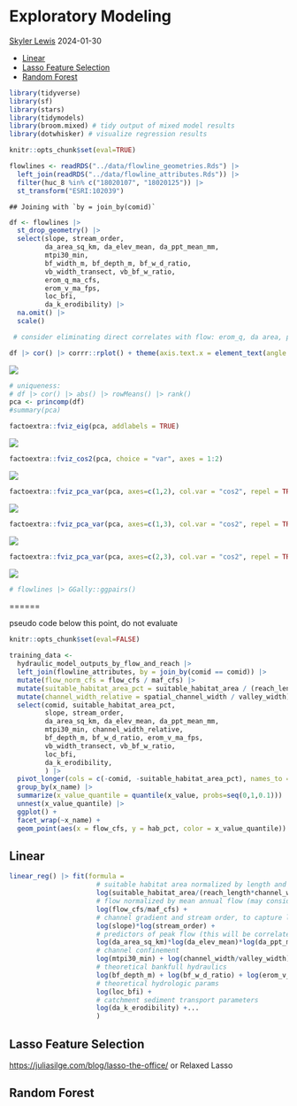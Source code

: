 Exploratory Modeling
================
[Skyler Lewis](mailto:slewis@flowwest.com)
2024-01-30

- [Linear](#linear)
- [Lasso Feature Selection](#lasso-feature-selection)
- [Random Forest](#random-forest)

``` r
library(tidyverse)
library(sf)
library(stars)
library(tidymodels)
library(broom.mixed) # tidy output of mixed model results
library(dotwhisker) # visualize regression results

knitr::opts_chunk$set(eval=TRUE)
```

``` r
flowlines <- readRDS("../data/flowline_geometries.Rds") |>
  left_join(readRDS("../data/flowline_attributes.Rds")) |>
  filter(huc_8 %in% c("18020107", "18020125")) |>
  st_transform("ESRI:102039")
```

    ## Joining with `by = join_by(comid)`

``` r
df <- flowlines |> 
  st_drop_geometry() |>
  select(slope, stream_order, 
         da_area_sq_km, da_elev_mean, da_ppt_mean_mm,
         mtpi30_min, 
         bf_width_m, bf_depth_m, bf_w_d_ratio, 
         vb_width_transect, vb_bf_w_ratio, 
         erom_q_ma_cfs, 
         erom_v_ma_fps, 
         loc_bfi, 
         da_k_erodibility) |> 
  na.omit() |> 
  scale() 

 # consider eliminating direct correlates with flow: erom_q, da area, ppt mean

df |> cor() |> corrr::rplot() + theme(axis.text.x = element_text(angle = 90, vjust = 0.5, hjust=1))
```

![](model-expl_files/figure-gfm/pca-1.png)<!-- -->

``` r
# uniqueness: 
# df |> cor() |> abs() |> rowMeans() |> rank() 
pca <- princomp(df) 
#summary(pca)

factoextra::fviz_eig(pca, addlabels = TRUE)
```

![](model-expl_files/figure-gfm/pca-2.png)<!-- -->

``` r
factoextra::fviz_cos2(pca, choice = "var", axes = 1:2)
```

![](model-expl_files/figure-gfm/pca-3.png)<!-- -->

``` r
factoextra::fviz_pca_var(pca, axes=c(1,2), col.var = "cos2", repel = TRUE)
```

![](model-expl_files/figure-gfm/pca-4.png)<!-- -->

``` r
factoextra::fviz_pca_var(pca, axes=c(1,3), col.var = "cos2", repel = TRUE)
```

![](model-expl_files/figure-gfm/pca-5.png)<!-- -->

``` r
factoextra::fviz_pca_var(pca, axes=c(2,3), col.var = "cos2", repel = TRUE)
```

![](model-expl_files/figure-gfm/pca-6.png)<!-- -->

``` r
# flowlines |> GGally::ggpairs()
```

======

pseudo code below this point, do not evaluate

``` r
knitr::opts_chunk$set(eval=FALSE)
```

``` r
training_data <- 
  hydraulic_model_outputs_by_flow_and_reach |>
  left_join(flowline_attributes, by = join_by(comid == comid)) |>
  mutate(flow_norm_cfs = flow_cfs / maf_cfs) |>
  mutate(suitable_habitat_area_pct = suitable_habitat_area / (reach_length * hydraulic_model_output_channel_width)) |>
  mutate(channel_width_relative = spatial_channel_width / valley_width) |>
  select(comid, suitable_habitat_area_pct,
         slope, stream_order, 
         da_area_sq_km, da_elev_mean, da_ppt_mean_mm,
         mtpi30_min, channel_width_relative,
         bf_depth_m, bf_w_d_ratio, erom_v_ma_fps,
         vb_width_transect, vb_bf_w_ratio, 
         loc_bfi, 
         da_k_erodibility,
         ) |>
  pivot_longer(cols = c(-comid, -suitable_habitat_area_pct), names_to = "x_name", values_to = "x_value") |>
  group_by(x_name) |>
  summarize(x_value_quantile = quantile(x_value, probs=seq(0,1,0.1))) |>
  unnest(x_value_quantile) |>
  ggplot() + 
  facet_wrap(~x_name) +
  geom_point(aes(x = flow_cfs, y = hab_pct, color = x_value_quantile))
```

## Linear

``` r
linear_reg() |> fit(formula = 
                      # suitable habitat area normalized by length and width
                      log(suitable_habitat_area/(reach_length*channel_width)) ~ 
                      # flow normalized by mean annual flow (may consider not normalizing)
                      log(flow_cfs/maf_cfs) + 
                      # channel gradient and stream order, to capture location within the watershed
                      log(slope)*log(stream_order) + 
                      # predictors of peak flow (this will be correlated with maf_cfs)
                      log(da_area_sq_km)*log(da_elev_mean)*log(da_ppt_mean_mm) + 
                      # channel confinement
                      log(mtpi30_min) + log(channel_width/valley_width) +
                      # theoretical bankfull hydraulics
                      log(bf_depth_m) + log(bf_w_d_ratio) + log(erom_v_ma_fps) + 
                      # theoretical hydrologic params
                      log(loc_bfi) +
                      # catchment sediment transport parameters
                      log(da_k_erodibility) +...
                      )
```

## Lasso Feature Selection

<https://juliasilge.com/blog/lasso-the-office/> or Relaxed Lasso

## Random Forest
